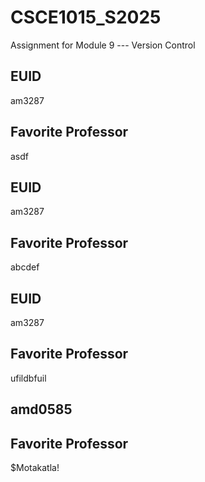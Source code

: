 # CSCE1015_S2025

Assignment for Module 9 --- Version Control

## EUID
am3287
## Favorite Professor
asdf
## EUID
am3287
## Favorite Professor
abcdef
## EUID
am3287
## Favorite Professor
ufildbfuil
## amd0585

## Favorite Professor
$Motakatla!
